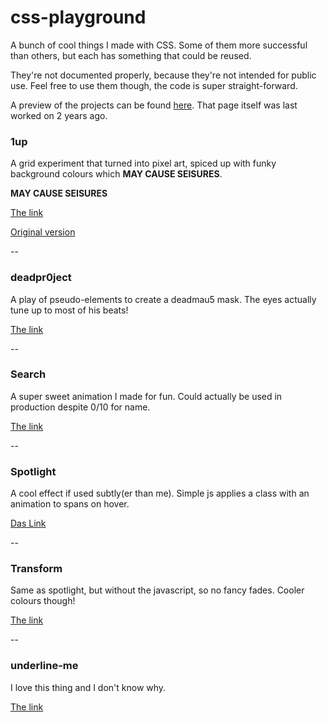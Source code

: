 # css-playground
A bunch of cool things I made with CSS. 
Some of them more successful than others, but each has something that could be reused.

They're not documented properly, because they're not intended for public use.
Feel free to use them though, the code is super straight-forward.

A preview of the projects can be found [here](http://mladenangelov.net/testsilo/). 
That page itself was last worked on 2 years ago.



### 1up
A grid experiment that turned into pixel art, spiced up with funky background colours which **MAY CAUSE SEISURES**.

**MAY CAUSE SEISURES**

[The link](http://mladenangelov.net/testsilo/Projects/1up/index2.html)

[Original version](http://mladenangelov.net/testsilo/Projects/1up/index.html)

--

### deadpr0ject
A play of pseudo-elements to create a deadmau5 mask. The eyes actually tune up to most of his beats!

[The link](http://mladenangelov.net/testsilo/Projects/Deadpr0ject/index.html)

--

### Search
A super sweet animation I made for fun. Could actually be used in production despite 0/10 for name.

[The link](http://mladenangelov.net/testsilo/Projects/Search/index.html)

--

### Spotlight
A cool effect if used subtly(er than me). Simple js applies a class with an animation to spans on hover.

[Das Link](http://mladenangelov.net/testsilo/Projects/Spotlight/index.html)

--

### Transform
Same as spotlight, but without the javascript, so no fancy fades. Cooler colours though!

[The link](http://mladenangelov.net/testsilo/Projects/Spotlight/index.html)

--

### underline-me
I love this thing and I don't know why.

[The link](http://mladenangelov.net/testsilo/Projects/underline-me/index.html)


